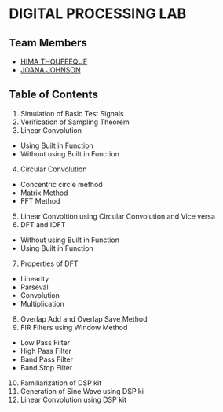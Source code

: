 # DIGITAL PROCESSING LAB

## Team Members
- <a href="https://github.com/himathou">HIMA THOUFEEQUE</a>
- <a href="https://github.com/kachattathappa">JOANA JOHNSON</a>

## Table of Contents
1. Simulation of Basic Test Signals
2. Verification of Sampling Theorem
3. Linear Convolution
  - Using Built in Function
  - Without using Built in Function
4. Circular Convolution
  - Concentric circle method
  - Matrix Method
  - FFT Method
5. Linear Convoltion using Circular Convolution and Vice versa
6. DFT and IDFT
  - Without using Built in Function
  - Using Built in Function
7. Properties of DFT
  - Linearity
  - Parseval
  - Convolution
  - Multiplication
8. Overlap Add and Overlap Save Method
9. FIR Filters using Window Method
  - Low Pass Filter
  - High Pass Filter
  - Band Pass Filter
  - Band Stop Filter
10. Familiarization of DSP kit
11. Generation of Sine Wave using DSP ki
12. Linear Convolution using DSP kit
